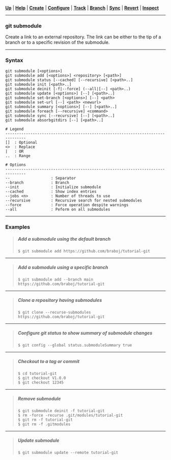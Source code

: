 [**Up**](../09-Reuse/reuse.md) |
[**Help**](../01-Help/help.md) |
[**Create**](../02-Create/create.md) |
[**Configure**](../03-Configure/configure.md) |
[**Track**](../04-Track/track.md) |
[**Branch**](../05-Branch/branch.md) |
[**Sync**](../06-Sync/sync.md) |
[**Revert**](../07-Revert/revert.md) |
[**Inspect**](../08-Inspect/inspect.md)

-------------------------------------------------------------------------------
### git submodule

Create a link to an external repository. The link can be either to the tip 
of a branch or to a specific revision of the submodule. 

-------------------------------------------------------------------------------
### Syntax
```
git submodule [<options>]
git submodule add [<options>] <repository> [<path>]
git submodule status [--cached] [--recursive] [<path>..]
git submodule init [<path>..]
git submodule deinit [-f|--force] (--all|[--] <path>..)
git submodule update [<options>] [--] [<path>..]
git submodule set-branch [<options>] [--] <path>
git submodule set-url [--] <path> <newurl>
git submodule summary [<options>] [--] [<path>..]
git submodule foreach [--recursive] <command>
git submodule sync [--recursive] [--] [<path>..]
git submodule absorbgitdirs [--] [<path>..]

# Legend
-------------------------------------------------------------------------------
[]  : Optional
<>  : Replace
|   : OR
..  : Range

# Options
-------------------------------------------------------------------------------
--                  : Separator
--branch            : Branch
--init              : Initialize submodule
--cached            : Show index entries
--jobs <n>          : Number of threads to use
--recursive         : Recursive search for nested submodules
--force             : Force operation despite warnings 
--all               : Peform on all submodules
```
-------------------------------------------------------------------------------
### Examples

> ##### Add a submodule using the default branch
> ```shell
> $ git submodule add https://github.com/braboj/tutorial-git
> ```

-------------------------------------------------------------------------------
> ##### Add a submodule using a specific branch
> ```shell
> $ git submodule add --branch main https://github.com/braboj/tutorial-git
> ```
-------------------------------------------------------------------------------
> ##### Clone a repository having submodules
> ```shell
> $ git clone --recurse-submodules https://github.com/braboj/tutorial-git
> ```

-------------------------------------------------------------------------------
> ##### Configure git status to show summary of submodule changes
> ```shell
> $ git config --global status.submoduleSummary true
> ```

-------------------------------------------------------------------------------
> ##### Checkout to a tag or commit
> ```shell
> $ cd tutorial-git
> $ git checkout V1.0.0
> $ git checkout 12345
> ```

-------------------------------------------------------------------------------
> ##### Remove submodule
> ```shell
> $ git submodule deinit -f tutorial-git
> $ rm -force -recurse .git/modules/tutorial-git
> $ git rm -f tutorial-git
> $ git rm -f .gitmodules
> ```

-------------------------------------------------------------------------------
> ##### Update submodule
> ```shell
> $ git submodule update --remote tutorial-git
> ```